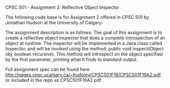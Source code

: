 CPSC 501 - Assignment 2: Reflective Object Inspector

The following code base is for Assignment 2 offered in CPSC 501 by Jonathan Hudson at the University of Calgary.

The assignment description is as follows: The goal of this assignment is to create a reflective object inspector that does a complete introspection of
an object at runtime. The inspector will be implemented in a Java class called Inspector, and will be invoked using the method: public void inspect(Object obj, boolean recursive). This method will introspect on the object specified by the first parameter, printing what it finds to standard
output.

Full assignment spec can be found here http://pages.cpsc.ucalgary.ca/~hudsonj/CPSC501F19/CPSC501F19A2.pdf or included in the repo as CPSC501F19A2.pdf
